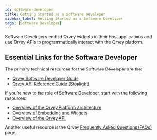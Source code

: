 ```yaml
---
id: software-developer
title: Getting Started as a Software Developer
sidebar_label: Getting Started as a Software Developer
tags: [Software Developer]
---
```


Software Developers embed Qrvey widgets in their host applications and use Qrvey APIs to programmatically interact with the Qrvey platform.

## Essential Links for the Software Developer
The primary technical resources for the Software Developer are the:
* [Qrvey Software Developer Guide](../../software-developer/introduction-to-software-development.md)
* <a href="https://tinyurl.com/atuznk6u">Qrvey API Reference Guide (Stoplight)</a>

If you’re new to the role of Software Developer, start with the following resources:
* [Overview of the Qrvey Platform Architecture](../../software-developer/architecture.md)
* [Overview of Embedding and Widgets](../../software-developer/04-Embedding%20Qrvey%20Widgets/overview-of-embedding.md)
* [Overview of the Qrvey API](../../software-developer/06-Working%20with%20Qrvey%20APIs/overview-of-qrvey-api.md)

Another useful resource is the Qrvey [Frequently Asked Questions (FAQs)](../faqs.md) page. 